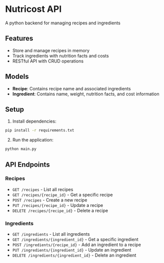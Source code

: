 # Nutricost API

A python backend for managing recipes and ingredients

## Features

- Store and manage recipes in memory
- Track ingredients with nutrition facts and costs
- RESTful API with CRUD operations

## Models

- **Recipe**: Contains recipe name and associated ingredients
- **Ingredient**: Contains name, weight, nutrition facts, and cost information

## Setup

1. Install dependencies:
```bash
pip install -r requirements.txt
```

2. Run the application:
```bash
python main.py
```

## API Endpoints

### Recipes

- `GET /recipes` - List all recipes
- `GET /recipes/{recipe_id}` - Get a specific recipe
- `POST /recipes` - Create a new recipe
- `PUT /recipes/{recipe_id}` - Update a recipe
- `DELETE /recipes/{recipe_id}` - Delete a recipe

### Ingredients

- `GET /ingredients` - List all ingredients
- `GET /ingredients/{ingredient_id}` - Get a specific ingredient
- `POST /ingredients/{recipe_id}` - Add an ingredient to a recipe
- `PUT /ingredients/{ingredient_id}` - Update an ingredient
- `DELETE /ingredients/{ingredient_id}` - Delete an ingredient 